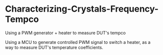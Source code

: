 # Characterizing-Crystals-Frequency-Tempco
Using a PWM generator + heater to measure DUT's tempco

Using a MCU to generate controlled PWM signal to switch a heater, as a way to measure DUT's temperature coefficients.
